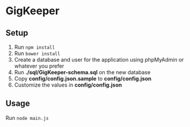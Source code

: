 # GigKeeper

## Setup

1. Run `npm install`
2. Run `bower install`
3. Create a database and user for the application using phpMyAdmin or whatever you prefer
4. Run **./sql/GigKeeper-schema.sql** on the new database
5. Copy **config/config.json.sample** to **config/config.json**
6. Customize the values in **config/config.json**

## Usage

Run `node main.js`